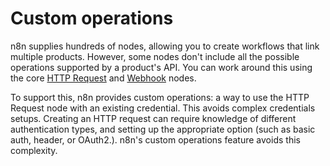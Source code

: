 # Custom operations

n8n supplies hundreds of nodes, allowing you to create workflows that link multiple products. However, some nodes don't include all the possible operations supported by a product's API. You can work around this using the core [HTTP Request](/integrations/core-nodes/n8n-nodes-base.httpRequest/) and [Webhook](/integrations/core-nodes/n8n-nodes-base.webhook/) nodes. 

To support this, n8n provides custom operations: a way to use the HTTP Request node with an existing credential. This avoids complex credentials setups. Creating an HTTP request can require knowledge of different authentication types, and setting up the appropriate option (such as basic auth, header, or OAuth2.). n8n's custom operations feature avoids this complexity.


